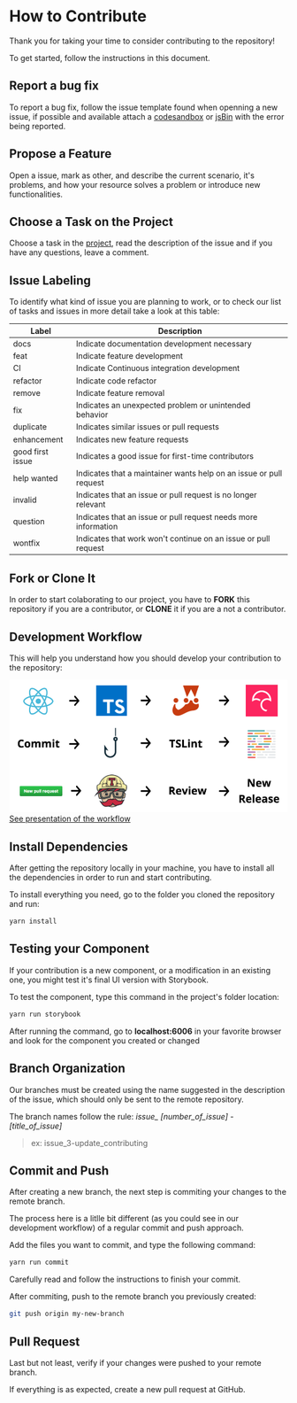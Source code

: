 # How to Contribute

Thank you for taking your time to consider contributing to the repository!

To get started, follow the instructions in this document.

## Report a bug fix

To report a bug fix, follow the issue template found when openning a new issue, if possible and available attach a [codesandbox](https://codesandbox.io/) or [jsBin](https://jsbin.com/?js,output) with the error being reported.

## Propose a Feature

Open a issue, mark as other, and describe the current scenario, it's problems, and how your resource solves a problem or introduce new functionalities.

## Choose a Task on the Project

Choose a task in the [project](https://github.com/agrotis-io/vraw/projects/1), read the description of the issue and if you have any questions, leave a comment.

## Issue Labeling

To identify what kind of issue you are planning to work, or to check our list of tasks and issues in more detail take a look at this table:

| Label            | Description                                                        |
| ---------------- | ------------------------------------------------------------------ |
| docs             | Indicate documentation development necessary                       |
| feat             | Indicate feature development                                       |
| CI               | Indicate Continuous integration development                        |
| refactor         | Indicate code refactor                                             |
| remove           | Indicate feature removal                                           |
| fix              | Indicates an unexpected problem or unintended behavior             |
| duplicate        | Indicates similar issues or pull requests                          |
| enhancement      | Indicates new feature requests                                     |
| good first issue | Indicates a good issue for first-time contributors                 |
| help wanted      | Indicates that a maintainer wants help on an issue or pull request |
| invalid          | Indicates that an issue or pull request is no longer relevant      |
| question         | Indicates that an issue or pull request needs more information     |
| wontfix          | Indicates that work won't continue on an issue or pull request     |

## Fork or Clone It

In order to start colaborating to our project, you have to **FORK** this repository if you are a contributor, or **CLONE** it if you are a not a contributor.

## Development Workflow

This will help you understand how you should develop your contribution to the repository:

![Repository Workflow](images/workflow.png)
[See presentation of the workflow](http://slides.com/santospatrick/react-typescript-cdk/fullscreen)

## Install Dependencies

After getting the repository locally in your machine, you have to install all the dependencies in order to run and start contributing.

To install everything you need, go to the folder you cloned the repository and run:

```bash
yarn install
```

## Testing your Component

If your contribution is a new component, or a modification in an existing one, you might test it's final UI version with Storybook.

To test the component, type this command in the project's folder location:

```bash
yarn run storybook
```

After running the command, go to **localhost:6006** in your favorite browser and look for the component you created or changed

## Branch Organization

Our branches must be created using the name suggested in the description of the issue, which should only be sent to the remote repository.

The branch names follow the rule: _issue\_ [number_of_issue] - [title_of_issue]_

> ex: issue_3-update_contributing

## Commit and Push

After creating a new branch, the next step is commiting your changes to the remote branch.

The process here is a litlle bit different (as you could see in our development workflow) of a regular commit and push approach.

Add the files you want to commit, and type the following command:

```bash
yarn run commit
```

Carefully read and follow the instructions to finish your commit.

After commiting, push to the remote branch you previously created:

```bash
git push origin my-new-branch
```

## Pull Request

Last but not least, verify if your changes were pushed to your remote branch.

If everything is as expected, create a new pull request at GitHub.
